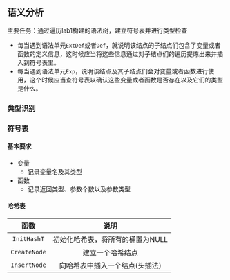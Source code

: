 
## 语义分析

主要任务：通过遍历lab1构建的语法树，建立符号表并进行类型检查
- 每当遇到语法单元`ExtDef`或者`Def`，就说明该结点的子结点们包含了变量或者函数的定义信息，这时候应当将这些信息通过对子结点们的遍历提炼出来并插入到符号表里。
- 每当遇到语法单元`Exp`，说明该结点及其子结点们会对变量或者函数进行使用，这个时候应当查符号表以确认这些变量或者函数是否存在以及它们的类型是什么。

### 类型识别



### 符号表

#### 基本要求

- 变量
  - 记录变量名及其类型
- 函数
  - 记录返回类型、参数个数以及参数类型

#### 哈希表

|函数|说明|
|:--:|:--:|
|`InitHashT`|初始化哈希表，将所有的桶置为NULL|
|`CreateNode`|建立一个哈希结点|
|`InsertNode`|向哈希表中插入一个结点(头插法)|

